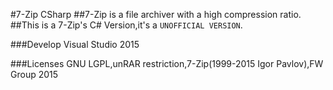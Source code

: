 #7-Zip CSharp
##7-Zip is a file archiver with a high compression ratio.
##This is a 7-Zip's C# Version,it's a ```UNOFFICIAL VERSION```.

###Develop
Visual Studio 2015

###Licenses
GNU LGPL,unRAR restriction,7-Zip(1999-2015 Igor Pavlov),FW Group 2015